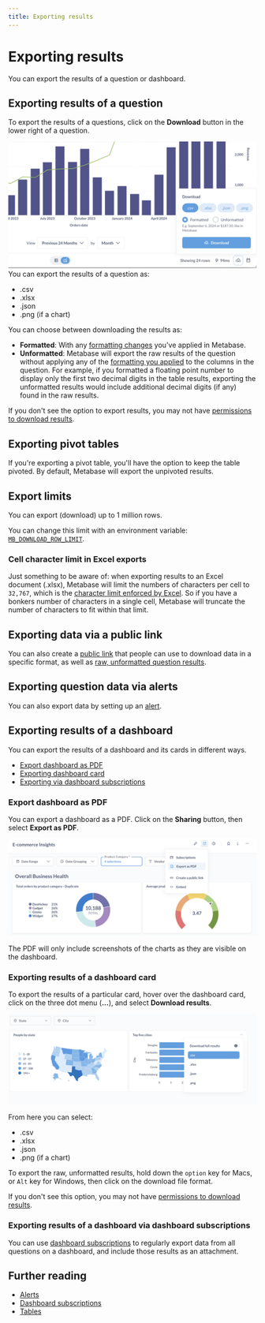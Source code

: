 ```yaml
---
title: Exporting results
---
```


# Exporting results

You can export the results of a question or dashboard.

## Exporting results of a question

To export the results of a questions, click on the **Download** button in the lower right of a question.

![Exporting results of a question](../images/exporting-the-results-of-a-question.png)
You can export the results of a question as:

- .csv
- .xlsx
- .json
- .png (if a chart)

You can choose between downloading the results as:

- **Formatted**: With any [formatting changes](../../data-modeling/formatting.md) you've applied in Metabase.
- **Unformatted**: Metabase will export the raw results of the question without applying any of the [formatting you applied](../../data-modeling/formatting.md) to the columns in the question. For example, if you formatted a floating point number to display only the first two decimal digits in the table results, exporting the unformatted results would include additional decimal digits (if any) found in the raw results.

If you don't see the option to export results, you may not have [permissions to download results](../../permissions/data.md#download-results-permissions).

## Exporting pivot tables

If you're exporting a pivot table, you'll have the option to keep the table pivoted. By default, Metabase will export the unpivoted results.

## Export limits

You can export (download) up to 1 million rows.

You can change this limit with an environment variable: [`MB_DOWNLOAD_ROW_LIMIT`](../../configuring-metabase/environment-variables.md).

### Cell character limit in Excel exports

Just something to be aware of: when exporting results to an Excel document (.xlsx), Metabase will limit the numbers of characters per cell to `32,767`, which is the [character limit enforced by Excel](https://support.microsoft.com/en-us/office/excel-specifications-and-limit-1672b34d-7043-467e-8e27-269d656771c3). So if you have a bonkers number of characters in a single cell, Metabase will truncate the number of characters to fit within that limit.

## Exporting data via a public link

You can also create a [public link](../sharing/public-links.md#public-link-to-export-question-results-in-csv-xlsx-json) that people can use to download data in a specific format, as well as [raw, unformatted question results](public-links.md#exporting-raw-unformatted-question-results).

## Exporting question data via alerts

You can also export data by setting up an [alert](../sharing/alerts.md).

## Exporting results of a dashboard

You can export the results of a dashboard and its cards in different ways.

- [Export dashboard as PDF](#export-dashboard-as-pdf)
- [Exporting dashboard card](#exporting-results-of-a-dashboard-card)
- [Exporting via dashboard subscriptions](#exporting-results-of-a-dashboard-via-dashboard-subscriptions)

### Export dashboard as PDF

You can export a dashboard as a PDF. Click on the **Sharing** button, then select **Export as PDF**.

![Exporting a dashboard as a PDF](../images/export-dashboard-as-pdf.png)

The PDF will only include screenshots of the charts as they are visible on the dashboard.

### Exporting results of a dashboard card

To export the results of a particular card, hover over the dashboard card, click on the three dot menu (**...**), and select **Download results**.

![Export results of a dashboard card](../images/download-card-results.png)

From here you can select:

- .csv
- .xlsx
- .json
- .png (if a chart)

To export the raw, unformatted results, hold down the `option` key for Macs, or `Alt` key for Windows, then click on the download file format.

If you don't see this option, you may not have [permissions to download results](../../permissions/data.md#download-results-permissions).

### Exporting results of a dashboard via dashboard subscriptions

You can use [dashboard subscriptions](../../dashboards/subscriptions.md) to regularly export data from all questions on a dashboard, and include those results as an attachment.

## Further reading

- [Alerts](../sharing/alerts.md)
- [Dashboard subscriptions](../../dashboards/subscriptions.md)
- [Tables](../sharing/visualizations/table.md)

